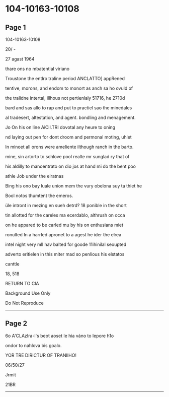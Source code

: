 # 104-10163-10108

## Page 1

104-10163-10108

20/ -

27 agast 1964

thare ons no mbatential viriano

Troustone the entlro traline period ANCLATTO] appRened

tentive, morons, and endom to monort as anch sa ho ovuld of

the tralidne intertal, illhous not pertienlaly 51716, he 2710d

bard and sas allo to rap and put to practiel sao the minedales

al tradesert, altestation, and agent. bondling and menagement.

Jo On his on line AiCiI.TRI dovotal any heure to oning

nd laying out pen for dont droom and permonal moting, uhlet

In minoet all orons were ameliente ilthough ranch in the barto.

mine, sin artorto to schlove pool realte mr sunglad ry that of

his aldilly to manoentrato on dio jos at hand mi do the bent poo

athle Job under the elratnas

Bing his ono bay luale union mem the vury obelona suy ta thiet he

Bool notos thumtent the emeros.

üle intront in mezing en sueh detrd? 18 ponible in the short

tin allotted for the careles ma ecerdablo, althrush on occa

on he appared to be carled mu by his on enthusians miet

ronulted In a harrled apronet to a agest he ider the elrea

intel night very mll hav balted for goode 11ihinilal seoupted

adverto eritielen in this miter mad so penlious his elstatos

canttle

18, 518

RETURN TO CIA

Background Use Only

Do Not Reproduce

---

## Page 2

6o A'CLAzIra-l's beot aoset le hia váno to lepore h1o

ondor to nahlova bis goalo.

YOR TRE DIRICTUR OF TRANIIHO!

06/50/27

Jrmit

21BR

---

